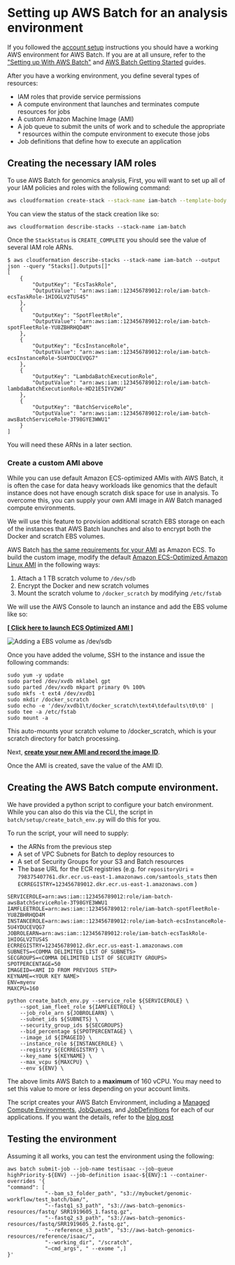 # Setting up AWS Batch for an analysis environment

If you followed the [account setup](00-account-setup.md) instructions you should have a working AWS environment for AWS Batch. If you are at all unsure, refer to the ["Setting up With AWS Batch"](http://docs.aws.amazon.com/batch/latest/userguide/get-set-up-for-aws-batch.html) and [AWS Batch Getting Started](http://docs.aws.amazon.com/batch/latest/userguide/Batch_GetStarted.html) guides.

After you have a working environment, you define several types of resources:

* IAM roles that provide service permissions
* A compute environment that launches and terminates compute resources for jobs
* A custom Amazon Machine Image (AMI)
* A job queue to submit the units of work and to schedule the appropriate * resources within the compute environment to execute those jobs
* Job definitions that define how to execute an application

## Creating the necessary IAM roles

To use AWS Batch for genomics analysis,
First, you will want to set up all of your IAM policies and roles with the following command:

```bash
aws cloudformation create-stack --stack-name iam-batch --template-body file://batch/setup/iam.template.yaml --capabilities CAPABILITY_NAMED_IAM
```

You can view the status of the stack creation like so:

```shell
aws cloudformation describe-stacks --stack-name iam-batch
```

Once the `StackStatus` is `CREATE_COMPLETE` you should see the value of several IAM role ARNs.

```shell
$ aws cloudformation describe-stacks --stack-name iam-batch --output json --query "Stacks[].Outputs[]"
[
    {
        "OutputKey": "EcsTaskRole",
        "OutputValue": "arn:aws:iam::123456789012:role/iam-batch-ecsTaskRole-1HIOGLV2TUS4S"
    },
    {
        "OutputKey": "SpotFleetRole",
        "OutputValue": "arn:aws:iam::123456789012:role/iam-batch-spotFleetRole-YU8ZBHRHQD4M"
    },
    {
        "OutputKey": "EcsInstanceRole",
        "OutputValue": "arn:aws:iam::123456789012:role/iam-batch-ecsInstanceRole-5U4YDUCEVQG7"
    },
    {
        "OutputKey": "LambdaBatchExecutionRole",
        "OutputValue": "arn:aws:iam::123456789012:role/iam-batch-lambdaBatchExecutionRole-HD21E5IYV2WU"
    },
    {
        "OutputKey": "BatchServiceRole",
        "OutputValue": "arn:aws:iam::123456789012:role/iam-batch-awsBatchServiceRole-3T98GYE3WWU1"
    }
]
```

You will need these ARNs in a later section.

### Create a custom AMI above

While you can use default Amazon ECS-optimized AMIs with AWS Batch, it is often the case for data heavy workloads like genomics that the default instance does not have enough scratch disk space for use in analysis. To overcome this, you can supply your own AMI image in AW Batch managed compute environments.

We will use this feature to provision additional scratch EBS storage on each of the instances that AWS Batch launches and also to encrypt both the Docker and scratch EBS volumes.

AWS Batch [has the same requirements for your AMI](https://docs.aws.amazon.com/batch/latest/userguide/compute_resource_AMIs.html#batch-ami-spec) as Amazon ECS. To build the custom image, modify the default [Amazon ECS-Optimized Amazon Linux AMI](https://aws.amazon.com/marketplace/fulfillment?productId=52d5fd7f-92c7-4d60-a830-41a596f4d8f3&ref_=dtl_psb_continue&region=us-east-1) in the following ways:

1. Attach a 1 TB scratch volume to `/dev/sdb`
2. Encrypt the Docker and new scratch volumes
3. Mount the scratch volume to `/docker_scratch` by modifying `/etc/fstab`

We will use the AWS Console to launch an instance and add the EBS volume like so:

<b>
<a href='https://aws.amazon.com/marketplace/fulfillment?productId=52d5fd7f-92c7-4d60-a830-41a596f4d8f3&ref_=dtl_psb_continue&region=us-east-1' target='_blank'>  [ Click here to launch ECS Optimized AMI ] </a>
</b>

![Adding a EBS volume as `/dev/sdb`](https://d2908q01vomqb2.cloudfront.net/1b6453892473a467d07372d45eb05abc2031647a/2017/06/01/batch_ecs_setup.png)

Once you have added the volume, SSH to the instance and issue the following commands:

```shell
sudo yum -y update
sudo parted /dev/xvdb mklabel gpt
sudo parted /dev/xvdb mkpart primary 0% 100%
sudo mkfs -t ext4 /dev/xvdb1
sudo mkdir /docker_scratch
sudo echo -e '/dev/xvdb1\t/docker_scratch\text4\tdefaults\t0\t0' | sudo tee -a /etc/fstab
sudo mount -a
```

This auto-mounts your scratch volume to /docker_scratch, which is your scratch directory for batch processing.

Next, **[create your new AMI and record the image ID](https://docs.aws.amazon.com/AWSEC2/latest/UserGuide/creating-an-ami-ebs.html)**.

Once the AMI is created, save the value of the AMI ID.

## Creating the AWS Batch compute environment.

We have provided a python script to configure your batch environment. While you can also do this via the CLI, the script in `batch/setup/create_batch_env.py` will do this for you.

To run the script, your will need to supply:

* the ARNs from the previous step
* A set of VPC Subnets for Batch to deploy resources to
* A set of Security Groups for your S3 and Batch resources
* The base URL for the ECR registries (e.g. for `repositoryUri` = `798375407761.dkr.ecr.us-east-1.amazonaws.com/samtools_stats` then `ECRREGISTRY=123456789012.dkr.ecr.us-east-1.amazonaws.com` )

```shell
SERVICEROLE=arn:aws:iam::123456789012:role/iam-batch-awsBatchServiceRole-3T98GYE3WWU1
IAMFLEETROLE=arn:aws:iam::123456789012:role/iam-batch-spotFleetRole-YU8ZBHRHQD4M
INSTANCEROLE=arn:aws:iam::123456789012:role/iam-batch-ecsInstanceRole-5U4YDUCEVQG7
JOBROLEARN=arn:aws:iam::123456789012:role/iam-batch-ecsTaskRole-1HIOGLV2TUS4S
ECRREGISTRY=123456789012.dkr.ecr.us-east-1.amazonaws.com
SUBNETS=<COMMA DELIMITED LIST OF SUBNETS>
SECGROUPS=<COMMA DELIMITED LIST OF SECURITY GROUPS>
SPOTPERCENTAGE=50
IMAGEID=<AMI ID FROM PREVIOUS STEP>
KEYNAME=<YOUR KEY NAME>
ENV=myenv
MAXCPU=160

python create_batch_env.py --service_role ${SERVICEROLE} \
    --spot_iam_fleet_role ${IAMFLEETROLE} \
    --job_role_arn ${JOBROLEARN} \
    --subnet_ids ${SUBNETS} \
    --security_group_ids ${SECGROUPS}
    --bid_percentage ${SPOTPERCENTAGE} \
    --image_id ${IMAGEID} \
    --instance_role ${INSTANCEROLE} \
    --registry ${ECRREGISTRY} \
    --key_name ${KEYNAME} \
    --max_vcpu ${MAXCPU} \
    --env ${ENV} \

```

The above limits AWS Batch to a **maximum** of 160 vCPU. You may need to set this value to more or less depending on your account limits.

The script creates your AWS Batch Environment, including a [Managed Compute Environments](http://docs.aws.amazon.com/batch/latest/userguide/compute_environments.html), [JobQueues](http://docs.aws.amazon.com/batch/latest/userguide/job_queues.html), and [JobDefinitions](http://docs.aws.amazon.com/batch/latest/userguide/job_definitions.html) for each of our applications. If you want the details, refer to the [blog post](https://aws.amazon.com/blogs/compute/building-high-throughput-genomic-batch-workflows-on-aws-batch-layer-part-3-of-4/)

## Testing the environment

Assuming it all works, you can test the environment using the following:

```shell
aws batch submit-job --job-name testisaac --job-queue highPriority-${ENV} --job-definition isaac-${ENV}:1 --container-overrides '{
"command": [
			"--bam_s3_folder_path", "s3://mybucket/genomic-workflow/test_batch/bam/",
            "--fastq1_s3_path", "s3://aws-batch-genomics-resources/fastq/ SRR1919605_1.fastq.gz",
            "--fastq2_s3_path", "s3://aws-batch-genomics-resources/fastq/SRR1919605_2.fastq.gz",
            "--reference_s3_path", "s3://aws-batch-genomics-resources/reference/isaac/",
            "--working_dir", "/scratch",
			"—cmd_args", " --exome ",]
}'
```
